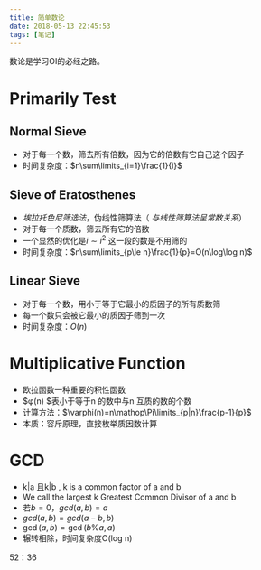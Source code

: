 ```yaml
---
title: 简单数论
date: 2018-05-13 22:45:53
tags: [笔记]
---
```




数论是学习OI的必经之路。

<!--more-->

# Primarily Test

## Normal Sieve

* 对于每一个数，筛去所有倍数，因为它的倍数有它自己这个因子
* 时间复杂度：$n\sum\limits_{i=1}\frac{1}{i}$

## Sieve of Eratosthenes

* *埃拉托色尼筛选法*，伪线性筛算法（ *与线性筛算法呈常数关系*）
* 对于每一个质数，筛去所有它的倍数
* 一个显然的优化是$i ∼ i^2$ 这一段的数是不用筛的
* 时间复杂度：$n\sum\limits_{p\le n}\frac{1}{p}=O(n\log\log n)$

## Linear Sieve

* 对于每一个数，用小于等于它最小的质因子的所有质数筛
* 每一个数只会被它最小的质因子筛到一次
* 时间复杂度：$O(n)$

# Multiplicative Function

* 欧拉函数一种重要的积性函数
* $φ(n) $表小于等于n 的数中与n 互质的数的个数
* 计算方法：$\varphi(n)=n\mathop\Pi\limits_{p|n}\frac{p-1}{p}$
* 本质：容斥原理，直接枚举质因数计算

# GCD

* k|a 且k|b , k is a common factor of a and b
* We call the largest k Greatest Common Divisor of a and b
* 若$b=0$，$gcd(a,b)=a$
* $gcd(a,b)=gcd(a-b,b)$
* $\gcd(a,b)=\gcd(b\%a,a)$
* 辗转相除，时间复杂度O(log n)

52：36